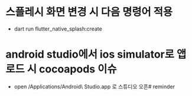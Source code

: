 # 스플레시 화면 변경 시 다음 명령어 적용
- dart run flutter_native_splash:create

# android studio에서 ios simulator로 앱 로드 시 cocoapods 이슈
- open /Applications/Android\ Studio.app 로 스튜디오 오픈# reminder
